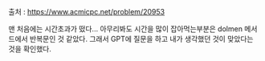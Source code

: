 출처 : https://www.acmicpc.net/problem/20953

맨 처음에는 시간초과가 떴다...
아무리봐도 시간을 많이 잡아먹는부분은 dolmen 메서드에서 반복문인 것 같았다.
그래서 GPT에 질문을 하고 내가 생각했던 것이 맞았다는 것을 확인했다.

